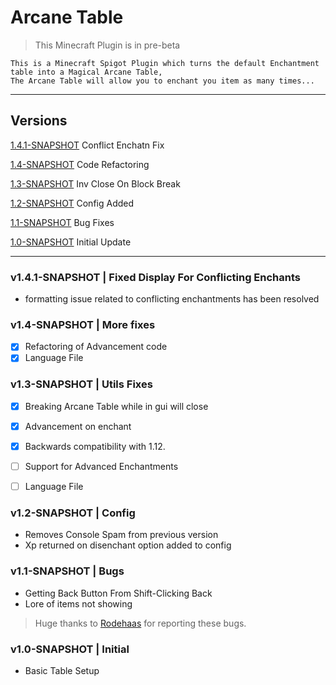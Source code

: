 # Arcane Table

> This Minecraft Plugin is in pre-beta

```
This is a Minecraft Spigot Plugin which turns the default Enchantment table into a Magical Arcane Table,
The Arcane Table will allow you to enchant you item as many times...
```
------------------------------------------
## Versions 

[1.4.1-SNAPSHOT](#v141-snapshot--fixed-display-for-conflicting-enchants) Conflict Enchatn Fix

[1.4-SNAPSHOT](#v14-snapshot--more-fixes) Code Refactoring

[1.3-SNAPSHOT](#v13-snapshot--close-gui-on-block-break) Inv Close On Block Break

[1.2-SNAPSHOT](#v12-snapshot--config) Config Added

[1.1-SNAPSHOT](#v11-snapshot--bugs) Bug Fixes

[1.0-SNAPSHOT](#v10-snapshot--initial) Initial Update



---
### v1.4.1-SNAPSHOT | Fixed Display For Conflicting Enchants

- formatting issue related to conflicting enchantments has been resolved


### v1.4-SNAPSHOT | More fixes

- [x] Refactoring of Advancement code
- [x] Language File

### v1.3-SNAPSHOT | Utils Fixes

- [x] Breaking Arcane Table while in gui will close
- [x] Advancement on enchant
- [x] Backwards compatibility with 1.12. 
- [ ] Support for Advanced Enchantments 
- [ ] Language File



### v1.2-SNAPSHOT | Config

- Removes Console Spam from previous version
- Xp returned on disenchant option added to config

### v1.1-SNAPSHOT | Bugs

- Getting Back Button From Shift-Clicking Back
- Lore of items not showing

> Huge thanks to [Rodehaas](https://www.spigotmc.org/members/rodehaas.1204734/) for reporting these bugs.


### v1.0-SNAPSHOT | Initial

- Basic Table Setup


